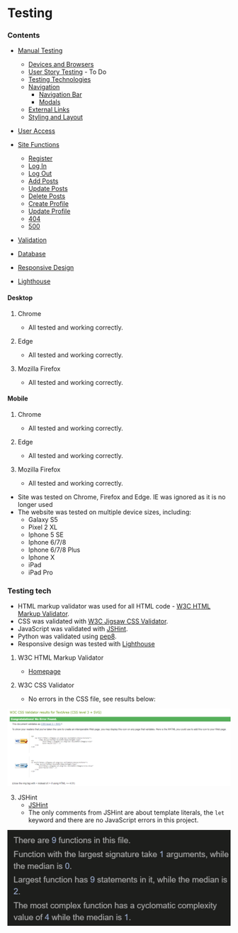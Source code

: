 # Testing

### Contents 

* [Manual Testing](#manual-testing)
  * [Devices and Browsers](#devices-and-browsers)
  * [User Story Testing](#testing-user-stories) - To Do
  * [Testing Technologies](#testing-technologies)
  * [Navigation](#links-and-navigation)
    * [Navigation Bar](#navigation-bar)
    * [Modals](#modals)
  * [External Links](#external-links)
  * [Styling and Layout](#styling-and-layout)

* [User Access](#user-access)

* [Site Functions](#functions)
  * [Register](#register)
  * [Log In](#log-in)
  * [Log Out](#log-out)
  * [Add Posts](#add-posts)
  * [Update Posts](#edit-posts)
  * [Delete Posts](#delete-posts)
  * [Create Profile](#create-profile)
  * [Update Profile](#update-profile)
  * [404](#404)
  * [500](#500)

* [Validation](#Validations)

* [Database](#database)

* [Responsive Design](#responsive-design)
* [Lighthouse](#lighthouse)

#### Desktop

1. Chrome
    * All tested and working correctly.

2. Edge
    * All tested and working correctly.

3. Mozilla Firefox
    * All tested and working correctly.


#### Mobile

1. Chrome
    * All tested and working correctly.

2. Edge
    * All tested and working correctly.

3. Mozilla Firefox
    * All tested and working correctly.

* Site was tested on Chrome, Firefox and Edge. IE was ignored as it is no longer used
* The website was tested on multiple device sizes, including:
  * Galaxy S5
  * Pixel 2 XL
  * Iphone 5 SE
  * Iphone 6/7/8
  * Iphone 6/7/8 Plus
  * Iphone X
  * iPad
  * iPad Pro


### Testing tech

* HTML markup validator was used for all HTML code - [W3C HTML Markup Validator](https://validator.w3.org/).
* CSS was validated with [W3C Jigsaw CSS Validator](https://jigsaw.w3.org/css-validator/).
* JavaScript was validated with [JSHint](https://jshint.com/).
* Python was validated using [pep8](http://pep8online.com/).
* Responsive design was tested with [Lighthouse](https://developers.google.com/web/tools/lighthouse)

1. W3C HTML Markup Validator
    * [Homepage](https://validator.w3.org/nu/?doc=https%3A%2F%2Fms4-lead-shot-hazard.herokuapp.com%2F)

2. W3C CSS Validator
    * No errors in the CSS file, see results below: 

![css_validator](static/media/css_validator.png)

3. JSHint
    * [JSHint](https://jshint.com/)
    * The only comments from JSHint are about template literals, the `let` keyword and there are no JavaScript errors in this project.

![jshint_validator_results](static/media/jshint_validator_results.png)